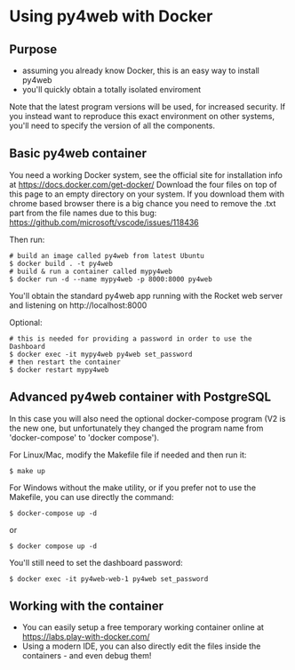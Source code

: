 # Using py4web with Docker

## Purpose

- assuming you already know Docker, this is an easy way to install py4web
- you'll quickly obtain a totally isolated enviroment

Note that the latest program versions will be used, for increased security. If
you instead want to reproduce this exact environment on other systems,
you'll need to specify the version of all the components.


## Basic py4web container

You need a working Docker system, see the official site for installation info
at https://docs.docker.com/get-docker/ 
Download the four files on top of this page to an empty directory on your system. If you download them with chrome based browser there is a big chance you need to remove the .txt part from the file names due to this bug: https://github.com/microsoft/vscode/issues/118436

Then run:

    # build an image called py4web from latest Ubuntu
    $ docker build . -t py4web
    # build & run a container called mypy4web
    $ docker run -d --name mypy4web -p 8000:8000 py4web

You'll obtain the standard py4web app running with the Rocket web server and
listening on http://localhost:8000

Optional:

    # this is needed for providing a password in order to use the Dashboard
    $ docker exec -it mypy4web py4web set_password
    # then restart the container
    $ docker restart mypy4web

## Advanced py4web container with PostgreSQL

In this case you will also need the optional
docker-compose program (V2 is the new one, but
unfortunately they changed the program name from 'docker-compose' to 'docker compose').

For Linux/Mac, modify the Makefile file if needed and then run it:

    $ make up

For Windows without the make utility, or if you prefer not to use the Makefile, you can
use directly the command:

    $ docker-compose up -d

or 

    $ docker compose up -d

You'll still need to set the dashboard password:

    $ docker exec -it py4web-web-1 py4web set_password



## Working with the container

- You can easily setup a free temporary working container online at https://labs.play-with-docker.com/
- Using a modern IDE, you can also directly edit the files inside the containers - and even debug them!


